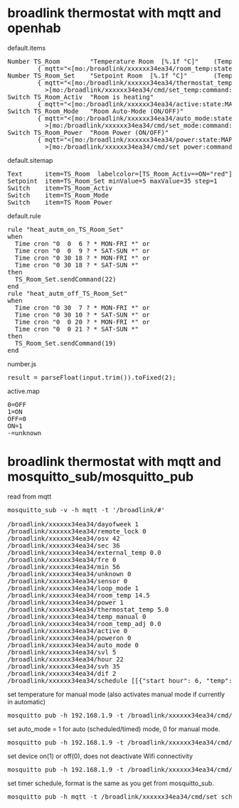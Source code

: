 # broadlink thermostat with mqtt and openhab

default.items
<pre>Number TS_Room        "Temperature Room  [%.1f °C]"  <temperature>  (Temperatur)
        { mqtt="<[mo:/broadlink/xxxxxx34ea34/room_temp:state:JS(number.js)]" }
Number TS_Room_Set    "Setpoint Room  [%.1f °C]"     <temperature>  (Temperatur)
        { mqtt="<[mo:/broadlink/xxxxxx34ea34/thermostat_temp:state:JS(number.js)], 
          >[mo:/broadlink/xxxxxx34ea34/cmd/set_temp:command:*:default]"}
Switch TS_Room_Activ  "Room is heating"              <switch>       (Temperatur)
        { mqtt="<[mo:/broadlink/xxxxxx34ea34/active:state:MAP(active.map)"}
Switch TS_Room_Mode   "Room Auto-Mode (ON/OFF)"      <switch>       (Temperatur)
        { mqtt="<[mo:/broadlink/xxxxxx34ea34/auto_mode:state:MAP(active.map)],
          >[mo:/broadlink/xxxxxx34ea34/cmd/set_mode:command:*:MAP(active.map)]"}
Switch TS_Room_Power  "Room Power (ON/OFF)"          <switch>       (Temperatur)
        { mqtt="<[mo:/broadlink/xxxxxx34ea34/power:state:MAP(active.map)],
          >[mo:/broadlink/xxxxxx34ea34/cmd/set_power:command:*:MAP(active.map)]"}</pre>

default.sitemap
<pre>Text      item=TS_Room  labelcolor=[TS_Room_Activ==ON="red"]  valuecolor=[>22="orange",>17="green",>5="blue"]
Setpoint  item=TS_Room_Set minValue=5 maxValue=35 step=1
Switch    item=TS_Room_Activ
Switch    item=TS_Room_Mode
Switch    item=TS_Room_Power</pre>

default.rule
<pre>rule "heat_autm_on_TS_Room_Set"
when
  Time cron "0  0  6 ? * MON-FRI *" or
  Time cron "0  0  9 ? * SAT-SUN *" or
  Time cron "0 30 18 ? * MON-FRI *" or
  Time cron "0 30 18 ? * SAT-SUN *"
then
  TS_Room_Set.sendCommand(22)
end
rule "heat_autm_off_TS_Room_Set"
when
  Time cron "0 30  7 ? * MON-FRI *" or
  Time cron "0 30 10 ? * SAT-SUN *" or
  Time cron "0  0 20 ? * MON-FRI *" or
  Time cron "0  0 21 ? * SAT-SUN *"
then
  TS_Room_Set.sendCommand(19)
end</pre>

number.js
<pre>result = parseFloat(input.trim()).toFixed(2);</pre>

active.map
<pre>0=OFF
1=ON
OFF=0
ON=1
-=unknown</pre>

# broadlink thermostat with mqtt and mosquitto_sub/mosquitto_pub

read from mqtt
<pre>mosquitto_sub -v -h mqtt -t '/broadlink/#'

/broadlink/xxxxxx34ea34/dayofweek 1
/broadlink/xxxxxx34ea34/remote_lock 0
/broadlink/xxxxxx34ea34/osv 42
/broadlink/xxxxxx34ea34/sec 36
/broadlink/xxxxxx34ea34/external_temp 0.0
/broadlink/xxxxxx34ea34/fre 0
/broadlink/xxxxxx34ea34/min 56
/broadlink/xxxxxx34ea34/unknown 0
/broadlink/xxxxxx34ea34/sensor 0
/broadlink/xxxxxx34ea34/loop_mode 1
/broadlink/xxxxxx34ea34/room_temp 14.5
/broadlink/xxxxxx34ea34/power 1
/broadlink/xxxxxx34ea34/thermostat_temp 5.0
/broadlink/xxxxxx34ea34/temp_manual 0
/broadlink/xxxxxx34ea34/room_temp_adj 0.0
/broadlink/xxxxxx34ea34/active 0
/broadlink/xxxxxx34ea34/poweron 0
/broadlink/xxxxxx34ea34/auto_mode 0
/broadlink/xxxxxx34ea34/svl 5
/broadlink/xxxxxx34ea34/hour 22
/broadlink/xxxxxx34ea34/svh 35
/broadlink/xxxxxx34ea34/dif 2
/broadlink/xxxxxx34ea34/schedule [[{"start_hour": 6, "temp": 20.0, "start_minute": 0}, {"start_hour": 8, "temp": 15.0, "start_minute": 0}, {"start_hour": 11, "temp": 15.0, "start_minute": 30}, {"start_hour": 12, "temp": 15.0, "start_minute": 30}, {"start_hour": 17, "temp": 22.0, "start_minute": 0}, {"start_hour": 22, "temp": 15.0, "start_minute": 0}], [{"start_hour": 8, "temp": 22.0, "start_minute": 0}, {"start_hour": 23, "temp": 15.0, "start_minute": 0}]]</pre>

set temperature for manual mode (also activates manual mode if currently in automatic)
<pre>mosquitto_pub -h 192.168.1.9 -t /broadlink/xxxxxx34ea34/cmd/set_temp -m '22'</pre>

set auto_mode = 1 for auto (scheduled/timed) mode, 0 for manual mode.
<pre>mosquitto_pub -h 192.168.1.9 -t /broadlink/xxxxxx34ea34/cmd/set_mode -m '0'</pre>

set device on(1) or off(0), does not deactivate Wifi connectivity
<pre>mosquitto_pub -h 192.168.1.9 -t /broadlink/xxxxxx34ea34/cmd/set_power -m '1'</pre>

set timer schedule, format is the same as you get from mosquitto_sub.
<pre>mosquitto_pub -h mqtt -t /broadlink/xxxxxx34ea34/cmd/set_schedule  -m '[[{"start_hour": 6, "temp": 20.0, "start_minute": 0}, {"start_hour": 8, "temp": 15.0, "start_minute": 0}, {"start_hour": 11, "temp": 15.0, "start_minute": 30}, {"start_hour": 12, "temp": 15.0, "start_minute": 30}, {"start_hour": 17, "temp": 22.0, "start_minute": 0}, {"start_hour": 22, "temp": 15.0, "start_minute": 0}], [{"start_hour": 8, "temp": 22.0, "start_minute": 0}, {"start_hour": 23, "temp": 15.0, "start_minute": 0}]]'</pre>
